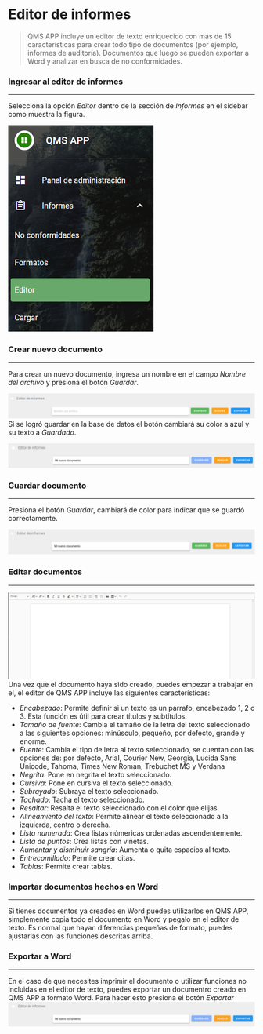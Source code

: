 # Editor de informes
> QMS APP incluye un editor de texto enriquecido con más de 15 características para crear todo tipo de documentos (por ejemplo, informes de auditoría). Documentos que luego se pueden
exportar a Word y analizar en busca de no conformidades.
### Ingresar al editor de informes
___
Selecciona la opción *Editor* dentro de la sección de *Informes* en el sidebar como muestra la figura.

![Sidebar](../_media/editor/sidebar.PNG#center "Sidebar")

### Crear nuevo documento
___
Para crear un nuevo documento, ingresa un nombre en el campo *Nombre del archivo* y presiona el botón *Guardar*.  

![Vista del sidebar](../_media/editor/documento_nuevo.PNG "Documento nuevo")
Si se logró guardar en la base de datos el botón cambiará su color a azul y su texto a *Guardado*.

![Vista del sidebar](../_media/editor/documento_guardado.PNG "Documento guardado")
### Guardar documento
___
Presiona el botón *Guardar*, cambiará de color para indicar que se guardó correctamente.

![Vista del sidebar](../_media/editor/documento_guardar.PNG "Documento a guardar")
### Editar documentos
___
![Vista del sidebar](../_media/editor/editor.PNG "Editor")   
Una vez que el documento haya sido creado, puedes empezar a trabajar en el, el editor de QMS APP incluye las siguientes características:
* *Encabezado*: Permite definir si un texto es un párrafo, encabezado 1, 2 o 3. Esta función es útil para crear títulos y subtítulos.
* *Tamaño de fuente*: Cambia el tamaño de la letra del texto seleccionado a las siguientes opciones: minúsculo, pequeño, por defecto, grande y enorme.
* *Fuente*: Cambia el tipo de letra al texto seleccionado, se cuentan con las opciones de: por defecto, Arial, Courier New, Georgia, Lucida Sans Unicode, Tahoma, Times New Roman, Trebuchet MS y Verdana  
* *Negrita*: Pone en negrita el texto seleccionado.
* *Cursiva*: Pone en cursiva el texto seleccionado.
* *Subrayado*: Subraya el texto seleccionado.
* *Tachado*: Tacha el texto seleccionado.
* *Resaltar*: Resalta el texto seleccionado con el color que elijas.
* *Alineamiento del texto*: Permite alinear el texto seleccionado a la izquierda, centro o derecha.
* *Lista numerada*: Crea listas númericas ordenadas ascendentemente.
* *Lista de puntos*: Crea listas con viñetas.
* *Aumentar y disminuir sangría*: Aumenta o quita espacios al texto.
* *Entrecomillado*: Permite crear citas.
* *Tablas*: Permite crear tablas.

### Importar documentos hechos en Word
___
Si tienes documentos ya creados en Word puedes utilizarlos en QMS APP, simplemente copia todo el documento en Word y pegalo en el editor de texto. Es normal que hayan diferencias pequeñas de formato, puedes ajustarlas con las funciones descritas arriba.
### Exportar a Word
___
En el caso de que necesites imprimir el documento o utilizar funciones no incluidas en el editor de texto, puedes exportar un documentro creado en QMS APP a formato Word. Para hacer esto presiona el botón *Exportar*
![Vista del sidebar](../_media/editor/documento_guardado.PNG "Botón exportar")
